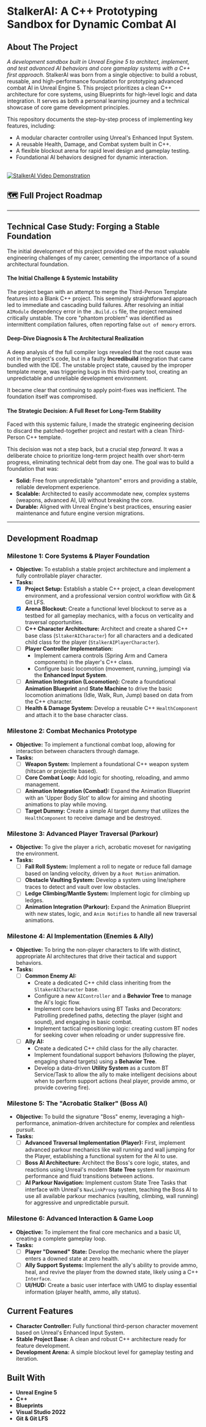 # StalkerAI: A C++ Prototyping Sandbox for Dynamic Combat AI

## About The Project

*A development sandbox built in Unreal Engine 5 to architect, implement, and test advanced AI behaviors and core gameplay systems with a C++ first approach.*
StalkerAI was born from a single objective: to build a robust, reusable, and high-performance foundation for prototyping advanced combat AI in Unreal Engine 5. This project prioritizes a clean C++ architecture for core systems, using Blueprints for high-level logic and data integration. It serves as both a personal learning journey and a technical showcase of core game development principles.

This repository documents the step-by-step process of implementing key features, including:
* A modular character controller using Unreal's Enhanced Input System.
* A reusable Health, Damage, and Combat system built in C++.
* A flexible blockout arena for rapid level design and gameplay testing.
* Foundational AI behaviors designed for dynamic interaction.

<br>

<a href="[LINK PARA SEU VIDEO NO YOUTUBE]" title="Clique para ver a demonstração em vídeo">
  <img src="https://img.youtube.com/vi/[ID_DO_SEU_VIDEO]/maxresdefault.jpg" alt="StalkerAI Video Demonstration">
</a>

<br>

## 🗺️ Full Project Roadmap
-------------------------------------------------------
## Technical Case Study: Forging a Stable Foundation

The initial development of this project provided one of the most valuable engineering challenges of my career, cementing the importance of a sound architectural foundation.

#### The Initial Challenge & Systemic Instability

The project began with an attempt to merge the Third-Person Template features into a Blank C++ project. This seemingly straightforward approach led to immediate and cascading build failures. After resolving an initial `AIModule` dependency error in the `.Build.cs` file, the project remained critically unstable. The core "phantom problem" was identified as intermittent compilation failures, often reporting false `out of memory` errors.

#### Deep-Dive Diagnosis & The Architectural Realization

A deep analysis of the full compiler logs revealed that the root cause was not in the project's code, but in a faulty **Incredibuild** integration that came bundled with the IDE. The unstable project state, caused by the improper template merge, was triggering bugs in this third-party tool, creating an unpredictable and unreliable development environment.

It became clear that continuing to apply point-fixes was inefficient. The foundation itself was compromised.

#### The Strategic Decision: A Full Reset for Long-Term Stability

Faced with this systemic failure, I made the strategic engineering decision to discard the patched-together project and restart with a clean Third-Person C++ template.

This decision was not a step back, but a crucial step *forward*. It was a deliberate choice to prioritize long-term project health over short-term progress, eliminating technical debt from day one. The goal was to build a foundation that was:

* **Solid:** Free from unpredictable "phantom" errors and providing a stable, reliable development experience.
* **Scalable:** Architected to easily accommodate new, complex systems (weapons, advanced AI, UI) without breaking the core.
* **Durable:** Aligned with Unreal Engine's best practices, ensuring easier maintenance and future engine version migrations.

-------------------------------------------------------

## Development Roadmap

### **Milestone 1: Core Systems & Player Foundation**

* **Objective:** To establish a stable project architecture and implement a fully controllable player character.
* **Tasks:**
    * [x] **Project Setup:** Establish a stable C++ project, a clean development environment, and a professional version control workflow with Git & Git LFS.
    * [x] **Arena Blockout:** Create a functional level blockout to serve as a testbed for all gameplay mechanics, with a focus on verticality and traversal opportunities.
    * [ ] **C++ Character Architecture:** Architect and create a shared C++ base class (`SltakerAICharacter`) for all characters and a dedicated child class for the player (`StalkerAIPlayerCharacter`).
    * [ ] **Player Controller Implementation:**
        * Implement camera controls (Spring Arm and Camera components) in the player's C++ class.
        * Configure basic locomotion (movement, running, jumping) via the **Enhanced Input System**.
    * [ ] **Animation Integration (Locomotion):** Create a foundational **Animation Blueprint** and **State Machine** to drive the basic locomotion animations (Idle, Walk, Run, Jump) based on data from the C++ character.
    * [ ] **Health & Damage System:** Develop a reusable C++ `HealthComponent` and attach it to the base character class.

### **Milestone 2: Combat Mechanics Prototype**

* **Objective:** To implement a functional combat loop, allowing for interaction between characters through damage.
* **Tasks:**
    * [ ] **Weapon System:** Implement a foundational C++ weapon system (hitscan or projectile based).
    * [ ] **Core Combat Loop:** Add logic for shooting, reloading, and ammo management.
    * [ ] **Animation Integration (Combat):** Expand the Animation Blueprint with an 'Upper Body Slot' to allow for aiming and shooting animations to play while moving.
    * [ ] **Target Dummy:** Create a simple AI target dummy that utilizes the `HealthComponent` to receive damage and be destroyed.

### **Milestone 3: Advanced Player Traversal (Parkour)**

* **Objective:** To give the player a rich, acrobatic moveset for navigating the environment.
* **Tasks:**
    * [ ] **Fall Roll System:** Implement a roll to negate or reduce fall damage based on landing velocity, driven by a `Root Motion` animation.
    * [ ] **Obstacle Vaulting System:** Develop a system using line/sphere traces to detect and vault over low obstacles.
    * [ ] **Ledge Climbing/Mantle System:** Implement logic for climbing up ledges.
    * [ ] **Animation Integration (Parkour):** Expand the Animation Blueprint with new states, logic, and `Anim Notifies` to handle all new traversal animations.

### **Milestone 4: AI Implementation (Enemies & Ally)**

* **Objective:** To bring the non-player characters to life with distinct, appropriate AI architectures that drive their tactical and support behaviors.
* **Tasks:**
    * [ ] **Common Enemy AI:**
        * Create a dedicated C++ child class inheriting from the `SltakerAICharacter` base.
        * Configure a new `AIController` and a **Behavior Tree** to manage the AI's logic flow.
        * Implement core behaviors using BT Tasks and Decorators: Patrolling predefined paths, detecting the player (sight and sound), and engaging in basic combat.
        * Implement tactical repositioning logic: creating custom BT nodes for seeking cover when reloading or under suppressive fire.
    * [ ] **Ally AI:**
        * Create a dedicated C++ child class for the ally character.
        * Implement foundational support behaviors (following the player, engaging shared targets) using a **Behavior Tree**.
        * Develop a data-driven **Utility System** as a custom BT Service/Task to allow the ally to make intelligent decisions about when to perform support actions (heal player, provide ammo, or provide covering fire).

### **Milestone 5: The "Acrobatic Stalker" (Boss AI)**

* **Objective:** To build the signature "Boss" enemy, leveraging a high-performance, animation-driven architecture for complex and relentless pursuit.
* **Tasks:**
    * [ ] **Advanced Traversal Implementation (Player):** First, implement advanced parkour mechanics like wall running and wall jumping for the Player, establishing a functional system for the AI to use.
    * [ ] **Boss AI Architecture:** Architect the Boss's core logic, states, and reactions using Unreal's modern **State Tree** system for maximum performance and fluid transitions between actions.
    * [ ] **AI Parkour Navigation:** Implement custom State Tree Tasks that interface with Unreal's `NavLinkProxy` system, teaching the Boss AI to use all available parkour mechanics (vaulting, climbing, wall running) for aggressive and unpredictable pursuit.

### **Milestone 6: Advanced Interaction & Game Loop**

* **Objective:** To implement the final core mechanics and a basic UI, creating a complete gameplay loop.
* **Tasks:**
    * [ ] **Player "Downed" State:** Develop the mechanic where the player enters a downed state at zero health.
    * [ ] **Ally Support Systems:** Implement the ally's ability to provide ammo, heal, and revive the player from the downed state, likely using a C++ `Interface`.
    * [ ] **UI/HUD:** Create a basic user interface with UMG to display essential information (player health, ammo, ally status).

## Current Features

* **Character Controller:** Fully functional third-person character movement based on Unreal's Enhanced Input System.
* **Stable Project Base:** A clean and robust C++ architecture ready for feature development.
* **Development Arena:** A simple blockout level for gameplay testing and iteration.

## Built With

* **Unreal Engine 5**
* **C++**
* **Blueprints**
* **Visual Studio 2022**
* **Git & Git LFS**